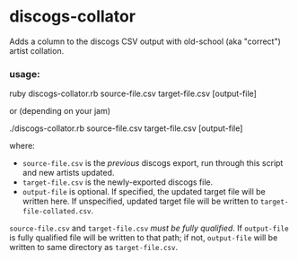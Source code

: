 # discogs-collator
Adds a column to the discogs CSV output with old-school (aka "correct") artist collation.

### usage: 
ruby discogs-collator.rb source-file.csv target-file.csv [output-file]

or (depending on your jam)

./discogs-collator.rb source-file.csv target-file.csv [output-file]

where:

- `source-file.csv` is the _previous_ discogs export, run through this script and new artists updated.
- `target-file.csv` is the newly-exported discogs file.
- `output-file` is optional. If specified, the updated target file will be written here. If unspecified, updated target file will be written to `target-file-collated.csv`.

`source-file.csv` and `target-file.csv` *must be fully qualified*. If `output-file` is fully qualified file will be written to that path; if not, `output-file` will be written to same directory as `target-file.csv`.

